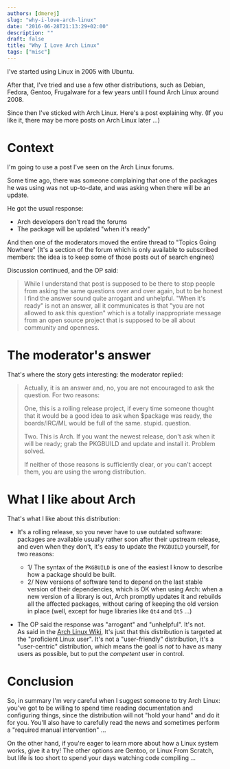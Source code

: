 ```yaml
---
authors: [dmerej]
slug: "why-i-love-arch-linux"
date: "2016-06-28T21:13:29+02:00"
description: ""
draft: false
title: "Why I Love Arch Linux"
tags: ["misc"]
---
```


I've started using Linux in 2005 with Ubuntu.

After that, I've tried and use a few other distributions, such as Debian,
Fedora, Gentoo, Frugalware for a few years until I found Arch Linux around 2008.

Since then I've sticked with Arch Linux. Here's a post explaining why.
(If you like it, there may be more posts on Arch Linux later ...)

<!--more-->

# Context

I'm going to use a post I've seen on the Arch Linux forums.

Some time ago, there was someone complaining that one of the packages he was
using was not up-to-date, and was asking when there will be an update.

He got the usual response:

* Arch developers don't read the forums
* The package will be updated "when it's ready"

And then one of the moderators moved the entire thread to "Topics Going Nowhere"
(It's a section of the forum which is only available to subscribed members: the idea
is to keep some of those posts out of search engines)


Discussion continued, and the OP said:

> While I understand that post is supposed to be there to stop people from
> asking the same questions over and over again, but to be honest I find the
> answer sound quite arrogant and unhelpful. "When it's ready" is not an
> answer, all it communicates is that "you are not allowed to ask this
> question" which is a totally inappropriate message from an open source
> project that is supposed to be all about community and openness.

# The moderator's answer

That's where the story gets interesting: the moderator replied:


> Actually, it is an answer and, no, you are not encouraged to ask the question.
> For two reasons:
>
> One, this is a rolling release project, if every time someone thought that it
> would be a good idea to ask when $package was ready, the boards/IRC/ML would
> be full of the same. stupid. question.
>
> Two. This is Arch. If you want the newest release, don't ask when it will be
> ready; grab the PKGBUILD and update and install it. Problem solved.
>
> If neither of those reasons is sufficiently clear, or you can't accept them,
> you are using the wrong distribution.

# What I like about Arch

That's what I like about this distribution:

* It's a rolling release, so you never have to use outdated software: packages are
  available usually rather soon after their upstream release, and even when they
  don't, it's easy to update the `PKGBUILD` yourself, for two reasons:
  * 1/ The syntax of the `PKGBUILD` is one of the easiest I know to describe how a package
    should be built.
  * 2/ New versions of software tend to depend on the last stable version of their dependencies,
    which is OK when using Arch: when a new version of a library is out, Arch
    promptly updates it and rebuilds all the affected packages, without caring
    of keeping the old version in place (well, except for huge libraries like `Qt4` and
    `Qt5`&nbsp;...)

* The OP said the response was "arrogant" and "unhelpful". It's not. <br/>
  As said in the [Arch Linux Wiki](https://wiki.archlinux.org/index.php/Arch_Linux#Principles),
  It's just that this distribution is targeted at the "proficient Linux user".
  It's not a "user-friendly" distribution, it's a "user-centric" distribution, which means
  the goal is _not_ to have as many users as possible, but to put the _competent_ user
  in control.

# Conclusion

So, in summary I'm very careful when I suggest someone to try Arch Linux: you've got
to be willing to spend time reading documentation and configuring things, since
the distribution will not "hold your hand" and do it for you. You'll also have
to carefully read the news and sometimes perform a "required manual intervention" ...

On the other hand, if you're eager to learn more about how a Linux system works, give it a try!
The other options are Gentoo, or Linux From Scratch, but life is too short to
spend your days watching code compiling ...
